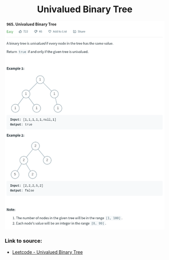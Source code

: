 <h1 align="center">Univalued Binary Tree</h1>

![alt text](https://raw.githubusercontent.com/matthew01lokiet/Github-repos-images/main/Algs/Tree/a38Wx7SJ_o.png)

### Link to source: 
- <a href="https://leetcode.com/problems/univalued-binary-tree/">Leetcode - Univalued Binary Tree</a>

